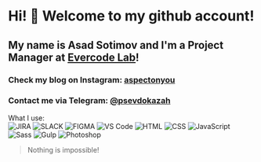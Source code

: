 # Hi! 👋 Welcome to my github account!

## My name is **Asad Sotimov** and I'm a **Project Manager** at [Evercode Lab](https://everchain.eu/)!

### Check my blog on Instagram: [aspectonyou](https://www.instagram.com/aspectonyou)

### Contact me via Telegram: [@psevdokazah](https://t.me/psevdokazah)

What I use: </br>
![JIRA](https://img.shields.io/badge/-JIRA-090909?style=for-the-badge&logo=jira)
![SLACK](https://img.shields.io/badge/-SLACK-090909?style=for-the-badge&logo=SLACK)
![FIGMA](https://img.shields.io/badge/-FIGMA-090909?style=for-the-badge&logo=figma)
![VS Code](https://img.shields.io/badge/-VSCode-090909?style=for-the-badge&logo=visual-studio-code)
![HTML](https://img.shields.io/badge/-HTML-090909?style=for-the-badge&logo=html5)
![CSS](https://img.shields.io/badge/-CSS-090909?style=for-the-badge&logo=css3)
![JavaScript](https://img.shields.io/badge/-JavaScript-090909?style=for-the-badge&logo=javascript)
![Sass](https://img.shields.io/badge/-Sass-090909?style=for-the-badge&logo=sass)
![Gulp](https://img.shields.io/badge/-Gulp-090909?style=for-the-badge&logo=gulp)
![Photoshop](https://img.shields.io/badge/-Photoshop-090909?style=for-the-badge&logo=adobe-photoshop)

> Nothing is impossible!
